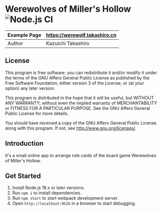 Werewolves of Miller's Hollow ![Node.js CI](https://github.com/takashiro/asmodee-werewolf-react/workflows/Node.js%20CI/badge.svg)
==========

| Example Page |    https://werewolf.takashiro.cn       |
|--------------|---------------------------------------|
| Author       |           Kazuichi Takashiro          |


License
-------
This program is free software: you can redistribute it and/or modify
it under the terms of the GNU Affero General Public License as
published by the Free Software Foundation, either version 3 of the
License, or (at your option) any later version.

This program is distributed in the hope that it will be useful,
but WITHOUT ANY WARRANTY; without even the implied warranty of
MERCHANTABILITY or FITNESS FOR A PARTICULAR PURPOSE.  See the
GNU Affero General Public License for more details.

You should have received a copy of the GNU Affero General Public License
along with this program. If not, see <http://www.gnu.org/licenses/>.

Introduction
------------

It's a small online app to arrange role cards of the board game Werewolves of Miller's Hollow.

Get Started
-----------
1. Install Node.js 18.x or later versions.
1. Run `npm i` to install dependencies.
1. Run `npm start` to start webpack development server.
1. Open `http://localhost:9526` in a browser to start debugging.
